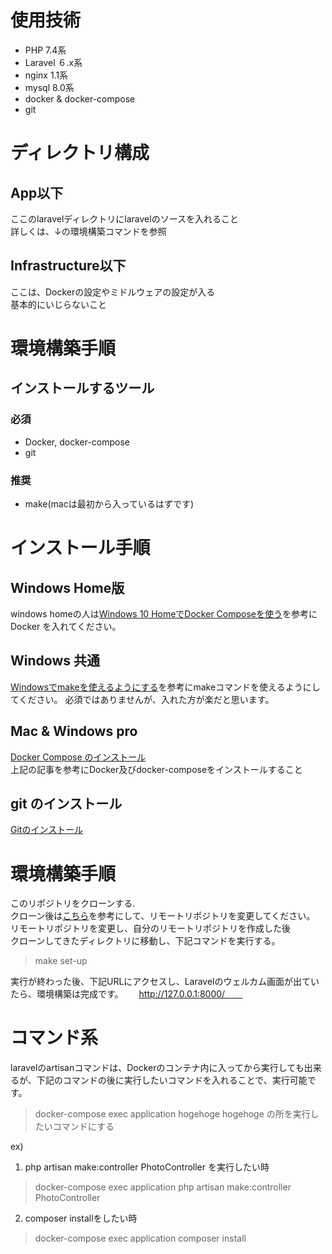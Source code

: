 # 使用技術
- PHP 7.4系
- Laravel ６.x系
- nginx 1.1系
- mysql 8.0系
- docker & docker-compose
- git

# ディレクトリ構成
## App以下  
ここのlaravelディレクトリにlaravelのソースを入れること  
詳しくは、↓の環境構築コマンドを参照  
## Infrastructure以下
ここは、Dockerの設定やミドルウェアの設定が入る  
基本的にいじらないこと

# 環境構築手順
## インストールするツール
### 必須
- Docker, docker-compose
- git
### 推奨
- make(macは最初から入っているはずです)

# インストール手順
## Windows Home版
windows homeの人は[Windows 10 HomeでDocker Composeを使う](https://qiita.com/_bobtabo_/items/4ea772cc044631a1d5a1)を参考にDocker を入れてください。

## Windows 共通
[Windowsでmakeを使えるようにする](https://qiita.com/taki-ikat/items/f501f44a8d44e3fd6987)を参考にmakeコマンドを使えるようにしてください。
必須ではありませんが、入れた方が楽だと思います。

## Mac & Windows pro
[Docker Compose のインストール](https://docs.docker.jp/compose/install.html)  
上記の記事を参考にDocker及びdocker-composeをインストールすること  

## git のインストール
[Gitのインストール](https://git-scm.com/book/ja/v2/使い始める-Gitのインストール)

# 環境構築手順  
このリポジトリをクローンする.  
クローン後は[こちら](https://qiita.com/takamicii/items/b0d1cc92fd172468fbf3)を参考にして、リモートリポジトリを変更してください。  
リモートリポジトリを変更し、自分のリモートリポジトリを作成した後  
クローンしてきたディレクトリに移動し、下記コマンドを実行する。

> make set-up  

実行が終わった後、下記URLにアクセスし、Laravelのウェルカム画面が出ていたら、環境構築は完成です。　　
http://127.0.0.1:8000/　　

# コマンド系
laravelのartisanコマンドは、Dockerのコンテナ内に入ってから実行しても出来るが、下記のコマンドの後に実行したいコマンドを入れることで、実行可能です。  
> docker-compose exec application hogehoge
hogehoge の所を実行したいコマンドにする  

ex) 
1. php artisan make:controller PhotoController を実行したい時　　
> docker-compose exec application php artisan make:controller PhotoController  
2. composer installをしたい時  
> docker-compose exec application composer install


